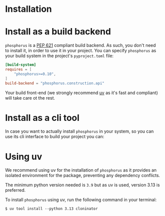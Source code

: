 # Installation

# Install as a build backend

`phosphorus` is a [PEP 621] compliant build backend. As such, you don't need to install it,
in order to use it in your project. You can specify `phosphorus` as your build system
in the project's `pyproject.toml` file:

```toml
[build-system]
requires = [
    "phosphorus>=0.10",
]
build-backend = "phosphorus.construction.api"
```

Your build front-end (we strongly recommend [uv] as it's fast and compliant) will take care
ot the rest.

# Install as a cli tool

In case you want to actually install `phosphorus` in your system, so you can use its cli
interface to build your project you can:

# Using uv

We recommend using uv for the installation of `phosphorus` as it provides
an isolated environment for the package, preventing any dependency conflicts.

The minimum python version needed is `3.9` but as uv is used, version 3.13
is preferred.

To install `phosphorus` using uv, run the following command in your terminal:

```console
$ uv tool install --python 3.13 cloninator
```

[uv]: https://github.com/astral-sh/uv
[PEP 621]: https://peps.python.org/pep-0621/
